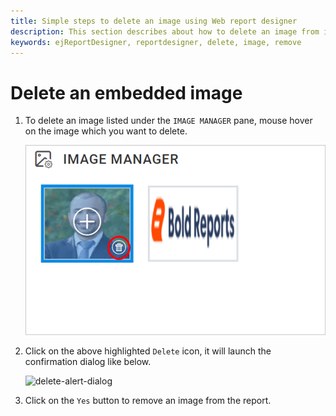 ```yaml
---
title: Simple steps to delete an image using Web report designer
description: This section describes about how to delete an image from image manager using the Bold Report Designer
keywords: ejReportDesigner, reportdesigner, delete, image, remove
---
```


# Delete an embedded image

1. To delete an image listed under the `IMAGE MANAGER` pane, mouse hover on the image which you want to delete.

   ![delete-image-icon](/static/assets/on-premise/images/report-designer/imagemanager/delete-an-image.png)

2. Click on the above highlighted `Delete` icon, it will launch the confirmation dialog like below.

   <img style="width:530px" src="/assets/on-premise/images/report-designer/imagemanager/delete-image-alert.png" alt="delete-alert-dialog">

3. Click on the `Yes` button to remove an image from the report.
